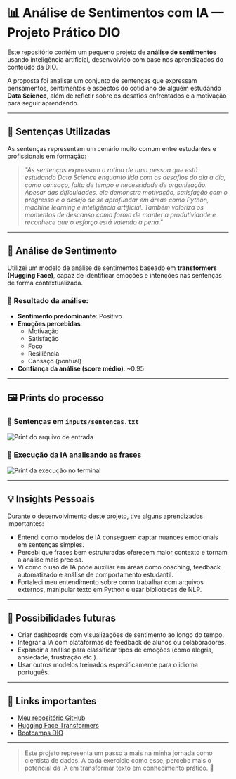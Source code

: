 # 📊 Análise de Sentimentos com IA — Projeto Prático DIO

Este repositório contém um pequeno projeto de **análise de sentimentos** usando inteligência artificial, desenvolvido com base nos aprendizados do conteúdo da DIO.

A proposta foi analisar um conjunto de sentenças que expressam pensamentos, sentimentos e aspectos do cotidiano de alguém estudando **Data Science**, além de refletir sobre os desafios enfrentados e a motivação para seguir aprendendo.

---

## 🧠 Sentenças Utilizadas

As sentenças representam um cenário muito comum entre estudantes e profissionais em formação:

> *"As sentenças expressam a rotina de uma pessoa que está estudando Data Science enquanto lida com os desafios do dia a dia, como cansaço, falta de tempo e necessidade de organização. Apesar das dificuldades, ela demonstra motivação, satisfação com o progresso e o desejo de se aprofundar em áreas como Python, machine learning e inteligência artificial. Também valoriza os momentos de descanso como forma de manter a produtividade e reconhece que o esforço está valendo a pena."*

---

## 🤖 Análise de Sentimento

Utilizei um modelo de análise de sentimentos baseado em **transformers (Hugging Face)**, capaz de identificar emoções e intenções nas sentenças de forma contextualizada.

### 🧾 Resultado da análise:

- **Sentimento predominante**: Positivo
- **Emoções percebidas**:
  - Motivação
  - Satisfação
  - Foco
  - Resiliência
  - Cansaço (pontual)
- **Confiança da análise (score médio)**: ~0.95

---

## 🖼️ Prints do processo

### 📁 Sentenças em `inputs/sentencas.txt`
![Print do arquivo de entrada](prints/entrada.png)

### 🧠 Execução da IA analisando as frases
![Print da execução no terminal](prints/execucao.png)

---

## 💡 Insights Pessoais

Durante o desenvolvimento deste projeto, tive alguns aprendizados importantes:

- Entendi como modelos de IA conseguem captar nuances emocionais em sentenças simples.
- Percebi que frases bem estruturadas oferecem maior contexto e tornam a análise mais precisa.
- Vi como o uso de IA pode auxiliar em áreas como coaching, feedback automatizado e análise de comportamento estudantil.
- Fortaleci meu entendimento sobre como trabalhar com arquivos externos, manipular texto em Python e usar bibliotecas de NLP.

---

## 🚀 Possibilidades futuras

- Criar dashboards com visualizações de sentimento ao longo do tempo.
- Integrar a IA com plataformas de feedback de alunos ou colaboradores.
- Expandir a análise para classificar tipos de emoções (como alegria, ansiedade, frustração etc.).
- Usar outros modelos treinados especificamente para o idioma português.

---

## 🔗 Links importantes

- [Meu repositório GitHub](https://github.com/seu-usuario/nome-do-repositorio)
- [Hugging Face Transformers](https://huggingface.co/docs/transformers/index)
- [Bootcamps DIO](https://www.dio.me/)

---

> Este projeto representa um passo a mais na minha jornada como cientista de dados. A cada exercício como esse, percebo mais o potencial da IA em transformar texto em conhecimento prático. 🚀

